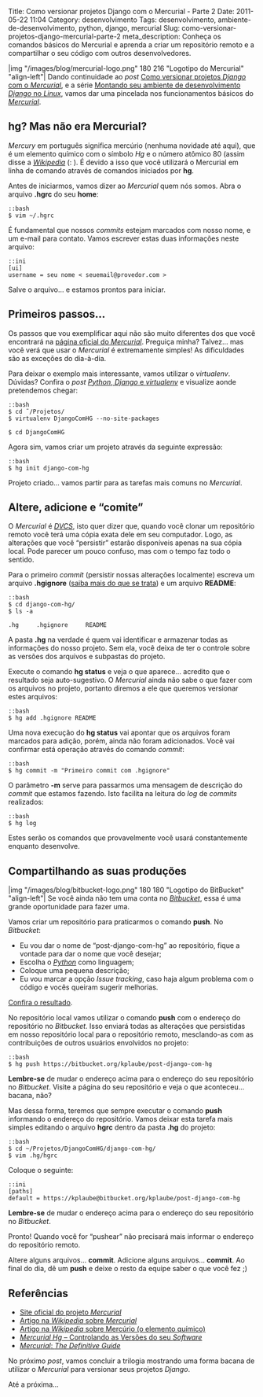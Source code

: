 Title: Como versionar projetos Django com o Mercurial - Parte 2
Date: 2011-05-22 11:04
Category: desenvolvimento
Tags: desenvolvimento, ambiente-de-desenvolvimento, python, django, mercurial
Slug: como-versionar-projetos-django-mercurial-parte-2
meta_description: Conheça os comandos básicos do Mercurial e aprenda a criar um repositório remoto e a compartilhar o seu código com outros desenvolvedores.


|img "/images/blog/mercurial-logo.png" 180 216 "Logotipo do Mercurial" "align-left"|
Dando continuidade ao *post* [Como versionar
projetos *Django* com o *Mercurial*][], e a série [Montando seu ambiente
de desenvolvimento *Django* no *Linux*][], vamos dar uma pincelada nos
funcionamentos básicos do [*Mercurial*][].


hg? Mas não era Mercurial?
--------------------------

*Mercury* em português significa mercúrio (nenhuma novidade até aqui),
que é um elemento químico com o símbolo *Hg* e o número atômico 80
(assim disse a [*Wikipedia*][] (: ). É devido a isso que você utilizará
o Mercurial em linha de comando através de comandos iniciados por
**hg**.

<!-- PELICAN_END_SUMMARY -->

Antes de iniciarmos, vamos dizer ao *Mercurial* quem nós somos. Abra o
arquivo **.hgrc** do seu **home**:

    ::bash
    $ vim ~/.hgrc

É fundamental que nossos *commits* estejam marcados com nosso nome, e um
e-mail para contato. Vamos escrever estas duas informações neste
arquivo:

    ::ini
    [ui]
    username = seu nome < seuemail@provedor.com >

Salve o arquivo… e estamos prontos para iniciar.


Primeiros passos…
-----------------

Os passos que vou exemplificar aqui não são muito diferentes dos que
você encontrará na [página oficial do *Mercurial*][]. Preguiça minha?
Talvez… mas você verá que usar o *Mercurial* é extremamente simples! As
dificuldades são as exceções do dia-à-dia.

Para deixar o exemplo mais interessante, vamos utilizar o *virtualenv*.
Dúvidas? Confira o *post* [*Python*, *Django* e *virtualenv*][] e
visualize aonde pretendemos chegar:

    ::bash
    $ cd ˜/Projetos/
    $ virtualenv DjangoComHG --no-site-packages

    $ cd DjangoComHG

Agora sim, vamos criar um projeto através da seguinte expressão:

    ::bash
    $ hg init django-com-hg

Projeto criado… vamos partir para as tarefas mais comuns no *Mercurial*.


Altere, adicione e “comite”
---------------------------

O *Mercurial* é [*DVCS*][], isto quer dizer que, quando você clonar um
repositório remoto você terá uma cópia exata dele em seu computador.
Logo, as alterações que você “persistir” estarão disponíveis apenas na
sua cópia local. Pode parecer um pouco confuso, mas com o tempo faz todo
o sentido.

Para o primeiro *commit* (persistir nossas alterações localmente)
escreva um arquivo **.hgignore** ([saiba mais do que se trata][]) e um
arquivo **README**:

    ::bash
    $ cd django-com-hg/
    $ ls -a

    .hg     .hgignore     README

A pasta **.hg** na verdade é quem vai identificar e armazenar todas as
informações do nosso projeto. Sem ela, você deixa de ter o controle
sobre as versões dos arquivos e subpastas do projeto.

Execute o comando **hg status** e veja o que aparece… acredito que o
resultado seja auto-sugestivo. O *Mercurial* ainda não sabe o que fazer
com os arquivos no projeto, portanto diremos a ele que queremos
versionar estes arquivos:

    ::bash
    $ hg add .hgignore README

Uma nova execução do **hg status** vai apontar que os arquivos foram
marcados para adição, porém, ainda não foram adicionados. Você vai
confirmar está operação através do comando *commit*:

    ::bash
    $ hg commit -m "Primeiro commit com .hgignore"

O parâmetro **-m** serve para passarmos uma mensagem de descrição do
*commit* que estamos fazendo. Isto facilita na leitura do *log* de
*commits* realizados:

    ::bash
    $ hg log

Estes serão os comandos que provavelmente você usará constantemente
enquanto desenvolve.


Compartilhando as suas produções
--------------------------------


|img "/images/blog/bitbucket-logo.png" 180 180 "Logotipo do BitBucket" "align-left"|
Se você ainda não tem uma conta no
[*Bitbucket*][], essa é uma grande oportunidade para fazer uma.

Vamos criar um repositório para praticarmos o comando **push**. No
*Bitbucket*:

* Eu vou dar o nome de “post-django-com-hg” ao repositório, fique a
  vontade para dar o nome que você desejar;
* Escolha o [*Python*][] como linguagem;
* Coloque uma pequena descrição;
* Eu vou marcar a opção *Issue tracking*, caso haja algum problema com
  o código e vocês queiram sugerir melhorias.

[Confira o resultado][].

No repositório local vamos utilizar o comando **push** com o endereço do
repositório no *Bitbucket*. Isso enviará todas as alterações que
persistidas em nosso repositório local para o repositório remoto,
mesclando-as com as contribuições de outros usuários envolvidos no
projeto:

    ::bash
    $ hg push https://bitbucket.org/kplaube/post-django-com-hg

**Lembre-se** de mudar o endereço acima para o endereço do seu
repositório no *Bitbucket*. Visite a página do seu repositório e veja o
que aconteceu… bacana, não?

Mas dessa forma, teremos que sempre executar o comando **push**
informando o endereço do repositório. Vamos deixar esta tarefa mais
simples editando o arquivo **hgrc** dentro da pasta **.hg** do projeto:

    ::bash
    $ cd ~/Projetos/DjangoComHG/django-com-hg/
    $ vim .hg/hgrc

Coloque o seguinte:

    ::ini
    [paths]
    default = https://kplaube@bitbucket.org/kplaube/post-django-com-hg

**Lembre-se** de mudar o endereço acima para o endereço do seu
repositório no *Bitbucket*.

Pronto! Quando você for “pushear” não precisará mais informar o endereço
do repositório remoto.

Altere alguns arquivos… **commit**. Adicione alguns arquivos…
**commit**. Ao final do dia, dê um **push** e deixe o resto da equipe
saber o que você fez ;)


Referências
-----------

* [Site oficial do projeto *Mercurial*][]
* [Artigo na *Wikipedia* sobre *Mercurial*][]
* [Artigo na *Wikipedia* sobre Mercúrio (o elemento químico)][]
* [*Mercurial Hg* – Controlando as Versões do seu *Software*][]
* [*Mercurial*: *The Definitive Guide*][]

No próximo *post*, vamos concluir a trilogia mostrando uma forma bacana
de utilizar o *Mercurial* para versionar seus projetos *Django*.

Até a próxima…


  [Como versionar projetos *Django* com o *Mercurial*]: {filename}como-versionar-projetos-django-com-o-mercurial-parte-1.md
    "Leia a primeira parte deste post"
  [Montando seu ambiente de desenvolvimento *Django* no *Linux*]: {filename}03-montando-seu-ambiente-de-desenvolvimento-django-no-linux.md
    "Tá começando com Django? É usuário Linux? Este post pode te interessar"
  [*Mercurial*]: {tag}mercurial
    "Leia mais sobre Mercurial"
  [*Wikipedia*]: http://en.wikipedia.org/wiki/Mercury_(element)
    "Leia mais sobre o elemento químico Mercúrio"
  [página oficial do *Mercurial*]: http://mercurial.selenic.com/
    "Visite a página oficial do projeto Mercurial"
  [*Python*, *Django* e *virtualenv*]: {filename}/python-django-e-virtualenv.md
    "Construa projetos isolados do seu sistema com virtualenv"
  [*DVCS*]: http://en.wikipedia.org/wiki/Distributed_revision_control
    "Leia mais sobre Distributed Version Control System"
  [saiba mais do que se trata]: http://mercurial.selenic.com/wiki/.hgignore
    "Entenda para que serve o arquivo .hgignore"
  [*Bitbucket*]: http://bitbucket.org/
    "Bitbucket, compartilhe o seu código"
  [*Python*]: {tag}python
    "Leia mais sobre Python"
  [Confira o resultado]: https://bitbucket.org/kplaube/post-django-com-hg
    "Confira o repositório criado no Bitbucket"
  [Site oficial do projeto *Mercurial*]: http://mercurial.selenic.com/
    "Mercurial, work easier, work faster"
  [Artigo na *Wikipedia* sobre *Mercurial*]: http://en.wikipedia.org/wiki/Mercurial
    "Leia mais sobre Mercurial na Wikipedia"
  [Artigo na *Wikipedia* sobre Mercúrio (o elemento químico)]: http://en.wikipedia.org/wiki/Mercury_(element)
    "Leia mais sobre Mercúrio no Wikipedia"
  [*Mercurial Hg* – Controlando as Versões do seu *Software*]: http://tocadoelfo.blogspot.com/2011/03/mercurial-hg-controlando-as-versoes-do.html
    "Excelente post sobre Mercurial, TI e gerência de projetos"
  [*Mercurial*: *The Definitive Guide*]: http://hgbook.red-bean.com/read/
    "Excelente e-book de Bryan O'Sullivan sobre Mercurial"
